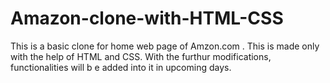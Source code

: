 # Amazon-clone-with-HTML-CSS
This is a basic clone for home web page of Amzon.com . This is made only with the help of HTML and CSS. With the furthur modifications, functionalities will b e added into it in upcoming days. 
